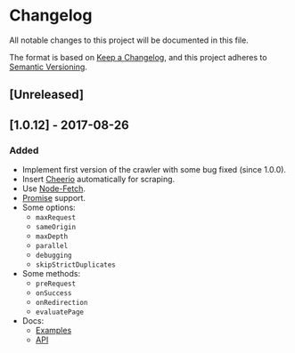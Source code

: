 # Changelog
All notable changes to this project will be documented in this file.

The format is based on [Keep a Changelog](https://keepachangelog.com/en/1.0.0/),
and this project adheres to [Semantic Versioning](https://semver.org/spec/v2.0.0.html).

## [Unreleased]

## [1.0.12] - 2017-08-26

### Added
* Implement first version of the crawler with some bug fixed (since 1.0.0).
* Insert [Cheerio](https://cheerio.js.org/) automatically for scraping.
* Use [Node-Fetch](https://www.npmjs.com/package/node-fetch).
* [Promise](https://developer.mozilla.org/en-US/docs/Web/JavaScript/Reference/Global_Objects/Promise) support.
* Some options:
  - `maxRequest`
  - `sameOrigin`
  - `maxDepth`
  - `parallel`
  - `debugging`
  - `skipStrictDuplicates`
* Some methods:
  - `preRequest`
  - `onSuccess`
  - `onRedirection`
  - `evaluatePage`
* Docs:
  - [Examples](https://github.com/viclafouch/Fetch-Crawler/tree/master/examples)
  - [API](https://github.com/viclafouch/Fetch-Crawler/blob/master/docs/API.md)




